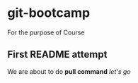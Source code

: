 # git-bootcamp
For the purpose of Course
## First README attempt
We are about to do **pull command**
*let's go*
